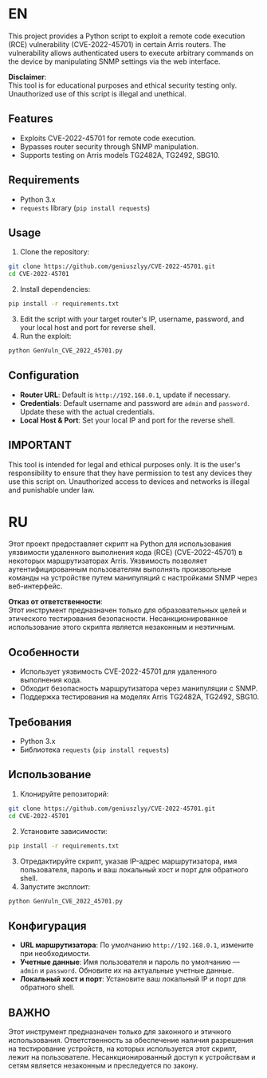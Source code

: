 # EN
This project provides a Python script to exploit a remote code execution (RCE) vulnerability (CVE-2022-45701) in certain Arris routers. The vulnerability allows authenticated users to execute arbitrary commands on the device by manipulating SNMP settings via the web interface.

**Disclaimer**:\
 This tool is for educational purposes and ethical security testing only. Unauthorized use of this script is illegal and unethical.

## Features
- Exploits CVE-2022-45701 for remote code execution.
- Bypasses router security through SNMP manipulation.
- Supports testing on Arris models TG2482A, TG2492, SBG10.

## Requirements
- Python 3.x
- `requests` library (`pip install requests`)

## Usage
1. Clone the repository:
```bash
git clone https://github.com/geniuszlyy/CVE-2022-45701.git
cd CVE-2022-45701
```
2. Install dependencies:
```bash
pip install -r requirements.txt
```
3. Edit the script with your target router's IP, username, password, and your local host and port for reverse shell.
4. Run the exploit:
```bash
python GenVuln_CVE_2022_45701.py
```

## Configuration
- **Router URL**: Default is `http://192.168.0.1`, update if necessary.
- **Credentials**: Default username and password are `admin` and `password`. Update these with the actual credentials.
- **Local Host & Port**: Set your local IP and port for the reverse shell.

## IMPORTANT
This tool is intended for legal and ethical purposes only. It is the user's responsibility to ensure that they have permission to test any devices they use this script on. Unauthorized access to devices and networks is illegal and punishable under law.

# RU
Этот проект предоставляет скрипт на Python для использования уязвимости удаленного выполнения кода (RCE) (CVE-2022-45701) в некоторых маршрутизаторах Arris. Уязвимость позволяет аутентифицированным пользователям выполнять произвольные команды на устройстве путем манипуляций с настройками SNMP через веб-интерфейс.

**Отказ от ответственности**:\
Этот инструмент предназначен только для образовательных целей и этического тестирования безопасности. Несанкционированное использование этого скрипта является незаконным и неэтичным.

## Особенности
- Использует уязвимость CVE-2022-45701 для удаленного выполнения кода.
- Обходит безопасность маршрутизатора через манипуляции с SNMP.
- Поддержка тестирования на моделях Arris TG2482A, TG2492, SBG10.

## Требования
- Python 3.x
- Библиотека `requests` (`pip install requests`)

## Использование
1. Клонируйте репозиторий:
```bash
git clone https://github.com/geniuszlyy/CVE-2022-45701.git
cd CVE-2022-45701
```
2. Установите зависимости:
```bash
pip install -r requirements.txt
```
3. Отредактируйте скрипт, указав IP-адрес маршрутизатора, имя пользователя, пароль и ваш локальный хост и порт для обратного shell.
4. Запустите эксплоит:
```bash
python GenVuln_CVE_2022_45701.py
```

## Конфигурация
- **URL маршрутизатора**: По умолчанию `http://192.168.0.1`, измените при необходимости.
- **Учетные данные**: Имя пользователя и пароль по умолчанию — `admin` и `password`. Обновите их на актуальные учетные данные.
- **Локальный хост и порт**: Установите ваш локальный IP и порт для обратного shell.

## ВАЖНО
Этот инструмент предназначен только для законного и этичного использования. Ответственность за обеспечение наличия разрешения на тестирование устройств, на которых используется этот скрипт, лежит на пользователе. Несанкционированный доступ к устройствам и сетям является незаконным и преследуется по закону.
